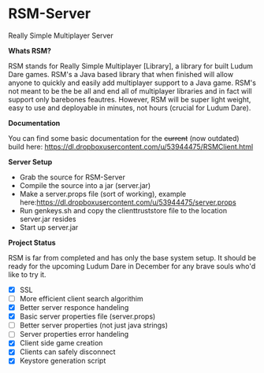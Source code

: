 RSM-Server
==========

Really Simple Multiplayer Server

**Whats RSM?**

RSM stands for Really Simple Multiplayer [Library], a library for built Ludum Dare games. RSM's a Java based library that when finished will allow anyone to quickly and easily add multiplayer support to a Java game. RSM's not meant to be the be all and end all of multiplayer libraries and in fact will support only barebones feautres. However, RSM will be super light weight, easy to use and deployable in minutes, not hours (crucial for Ludum Dare).

**Documentation**

You can find some basic documentation for the ~~current~~ (now outdated) build here: https://dl.dropboxusercontent.com/u/53944475/RSMClient.html

**Server Setup**

- Grab the source for RSM-Server
- Compile the source into a jar (server.jar)
- Make a server.props file (sort of working), example here:https://dl.dropboxusercontent.com/u/53944475/server.props
- Run genkeys.sh and copy the clienttruststore file to the location server.jar resides
- Start up server.jar

**Project Status**

RSM is far from completed and has only the base system setup. It should be ready for the upcoming Ludum Dare in December for any brave souls who'd like to try it.

- [x] SSL
- [ ] More efficient client search algorithim
- [x] Better server responce handeling
- [x] Basic server properties file (server.props)
- [ ] Better server properties (not just java strings)
- [ ] Server properties error handeling
- [x] Client side game creation
- [x] Clients can safely disconnect
- [x] Keystore generation script